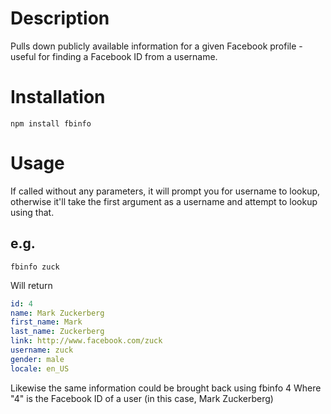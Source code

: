 # Description
Pulls down publicly available information for a given Facebook profile - useful for finding a Facebook ID from a username.

# Installation
    npm install fbinfo

# Usage
If called without any parameters, it will prompt you for username to lookup, otherwise it'll take the first argument as a username and attempt to lookup using that.

## e.g.
    fbinfo zuck
Will return
```YAML
id: 4
name: Mark Zuckerberg
first_name: Mark
last_name: Zuckerberg
link: http://www.facebook.com/zuck
username: zuck
gender: male
locale: en_US
```

Likewise the same information could be brought back using
    fbinfo 4
Where "4" is the Facebook ID of a user (in this case, Mark Zuckerberg)

